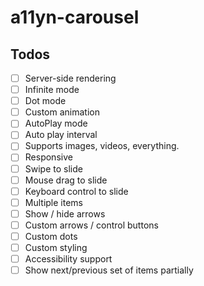 # a11yn-carousel

## Todos
- [ ] Server-side rendering
- [ ] Infinite mode
- [ ] Dot mode
- [ ] Custom animation
- [ ] AutoPlay mode
- [ ] Auto play interval
- [ ] Supports images, videos, everything.
- [ ] Responsive
- [ ] Swipe to slide
- [ ] Mouse drag to slide
- [ ] Keyboard control to slide
- [ ] Multiple items
- [ ] Show / hide arrows
- [ ] Custom arrows / control buttons
- [ ] Custom dots
- [ ] Custom styling
- [ ] Accessibility support
- [ ] Show next/previous set of items partially
